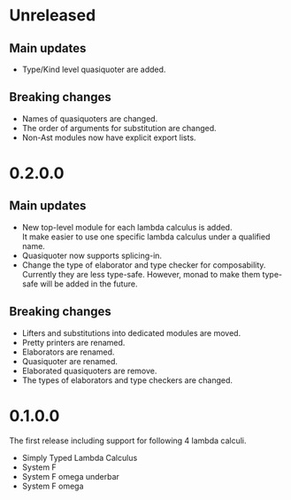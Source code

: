 # Unreleased

## Main updates

- Type/Kind level quasiquoter are added.

## Breaking changes

- Names of quasiquoters are changed.
- The order of arguments for substitution are changed.
- Non-Ast modules now have explicit export lists.

# 0.2.0.0

## Main updates

- New top-level module for each lambda calculus is added.  
  It make easier to use one specific lambda calculus under a qualified name.
- Quasiquoter now supports splicing-in.
- Change the type of elaborator and type checker for composability.  
  Currently they are less type-safe. However, monad to make them type-safe will be added in the future.

## Breaking changes

- Lifters and substitutions into dedicated modules are moved.
- Pretty printers are renamed.
- Elaborators are renamed.
- Quasiquoter are renamed.
- Elaborated quasiquoters are remove.
- The types of elaborators and type checkers are changed.

# 0.1.0.0

The first release including support for following 4 lambda calculi.

- Simply Typed Lambda Calculus
- System F
- System F omega underbar
- System F omega
